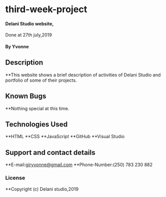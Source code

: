 # third-week-project
#### Delani Studio website, 
Done at 27th july,2019
#### By **Yvonne**
## Description
**This website shows a brief description of activities of Delani Studio and portfolio of some of their projects.
## Known Bugs
**Nothing special at this time.
## Technologies Used
**HTML
**CSS
**JavaScript
**GitHub
**Visual Studio
## Support and contact details
**E-mail:giryvonne@gmail.com
**Phone-Number:(250) 783 230 882
### License
**Copyright (c) Delani studio,2019
  